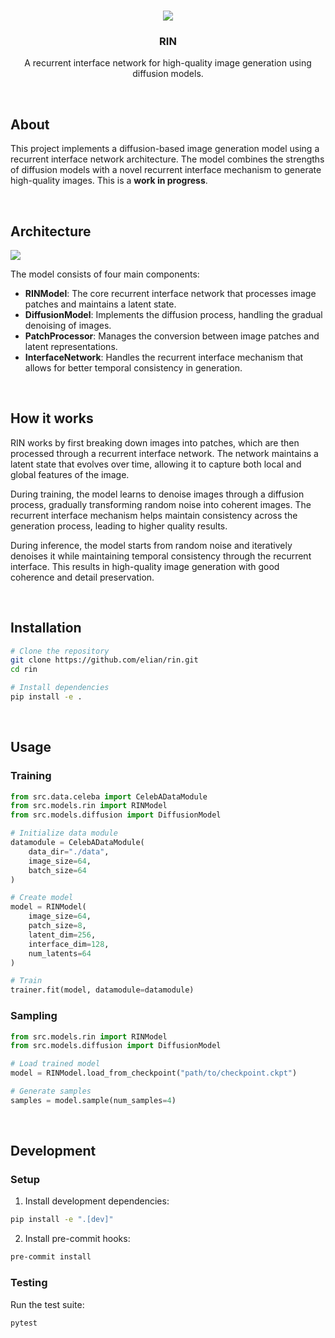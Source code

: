 <!--- Banner -->
<br />
<p align="center">
<a href="#"><img src="https://i.ibb.co/7pKLTjw/image.png"></a>
<h3 align="center">RIN</h3>
<p align="center">A recurrent interface network for high-quality image generation using diffusion models.</p>

<!--- About --><br />
## About

This project implements a diffusion-based image generation model using a recurrent interface network architecture. The model combines the strengths of diffusion models with a novel recurrent interface mechanism to generate high-quality images. This is a **work in progress**.

<!--- Architecture --><br />
## Architecture
<a href="#"><img src="https://i.ibb.co/7pKLTjw/image.png"></a>

The model consists of four main components:

- **RINModel**: The core recurrent interface network that processes image patches and maintains a latent state.
- **DiffusionModel**: Implements the diffusion process, handling the gradual denoising of images.
- **PatchProcessor**: Manages the conversion between image patches and latent representations.
- **InterfaceNetwork**: Handles the recurrent interface mechanism that allows for better temporal consistency in generation.

<!--- How it works --><br />
## How it works

RIN works by first breaking down images into patches, which are then processed through a recurrent interface network. The network maintains a latent state that evolves over time, allowing it to capture both local and global features of the image.

During training, the model learns to denoise images through a diffusion process, gradually transforming random noise into coherent images. The recurrent interface mechanism helps maintain consistency across the generation process, leading to higher quality results.

During inference, the model starts from random noise and iteratively denoises it while maintaining temporal consistency through the recurrent interface. This results in high-quality image generation with good coherence and detail preservation.

<!--- Installation --><br />
## Installation

```bash
# Clone the repository
git clone https://github.com/elian/rin.git
cd rin

# Install dependencies
pip install -e .
```

<!--- Usage --><br />
## Usage

### Training

```python
from src.data.celeba import CelebADataModule
from src.models.rin import RINModel
from src.models.diffusion import DiffusionModel

# Initialize data module
datamodule = CelebADataModule(
    data_dir="./data",
    image_size=64,
    batch_size=64
)

# Create model
model = RINModel(
    image_size=64,
    patch_size=8,
    latent_dim=256,
    interface_dim=128,
    num_latents=64
)

# Train
trainer.fit(model, datamodule=datamodule)
```

### Sampling

```python
from src.models.rin import RINModel
from src.models.diffusion import DiffusionModel

# Load trained model
model = RINModel.load_from_checkpoint("path/to/checkpoint.ckpt")

# Generate samples
samples = model.sample(num_samples=4)
```

<!--- Development --><br />
## Development

### Setup

1. Install development dependencies:
```bash
pip install -e ".[dev]"
```

2. Install pre-commit hooks:
```bash
pre-commit install
```

### Testing

Run the test suite:
```bash
pytest
```
